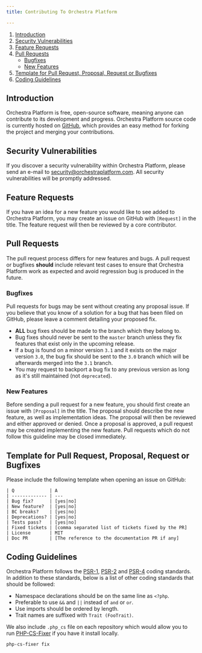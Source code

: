 ```yaml
---
title: Contributing To Orchestra Platform

---
```


1. [Introduction](#introduction)
2. [Security Vulnerabilities](#security-vulnerabilities)
3. [Feature Requests](#feature-requests)
4. [Pull Requests](#pull-requests)
    - [Bugfixes](#pr-for-bugfixes)
    - [New Features](#pr-for-new-features)
5. [Template for Pull Request, Proposal, Request or Bugfixes](#templates)
6. [Coding Guidelines](#coding-guidelines)

<a name="introduction"></a>
## Introduction

Orchestra Platform is free, open-source software, meaning anyone can contribute to its development and progress. Orchestra Platform source code is currently hosted on [GitHub](https://github.com), which provides an easy method for forking the project and merging your contributions.

<a name="security-vulnerabilities"></a>
## Security Vulnerabilities

If you discover a security vulnerability within Orchestra Platform, please send an e-mail to <security@orchestraplatform.com>. All security vulnerabilities will be promptly addressed.

<a name="feature-requests"></a>
## Feature Requests

If you have an idea for a new feature you would like to see added to Orchestra Platform, you may create an issue on GitHub with `[Request]` in the title. The feature request will then be reviewed by a core contributor.

<a name="pull-requests"></a>
## Pull Requests

The pull request process differs for new features and bugs. A pull request or bugfixes **should** include relevant test cases to ensure that Orchestra Platform work as expected and avoid regression bug is produced in the future.

<a name="pr-for-bugfixes"></a>
### Bugfixes

Pull requests for bugs may be sent without creating any proposal issue. If you believe that you know of a solution for a bug that has been filed on GitHub, please leave a comment detailing your proposed fix.

* **ALL** bug fixes should be made to the branch which they belong to.
* Bug fixes should never be sent to the `master` branch unless they fix features that exist only in the upcoming release.
* If a bug is found on a minor version `3.1` and it exists on the major version `3.0`, the bug fix should be sent to the `3.0` branch which will be afterwards merged into the `3.1` branch.
* You may request to backport a bug fix to any previous version as long as it's still maintained (not `deprecated`).

<a name="pr-for-new-features"></a>
### New Features

Before sending a pull request for a new feature, you should first create an issue with `[Proposal]` in the title. The proposal should describe the new feature, as well as implementation ideas. The proposal will then be reviewed and either approved or denied. Once a proposal is approved, a pull request may be created implementing the new feature. Pull requests which do not follow this guideline may be closed immediately.

<a name="templates"></a>
## Template for Pull Request, Proposal, Request or Bugfixes

Please include the following template when opening an issue on GitHub:

    | Q             | A
    | ------------- | ---
    | Bug fix?      | [yes|no]
    | New feature?  | [yes|no]
    | BC breaks?    | [yes|no]
    | Deprecations? | [yes|no]
    | Tests pass?   | [yes|no]
    | Fixed tickets | [comma separated list of tickets fixed by the PR]
    | License       | MIT
    | Doc PR        | [The reference to the documentation PR if any]

<a name="coding-guidelines"></a>
## Coding Guidelines

Orchestra Platform follows the [PSR-1](https://github.com/php-fig/fig-standards/blob/master/accepted/PSR-1-basic-coding-standard.md), [PSR-2](https://github.com/php-fig/fig-standards/blob/master/accepted/PSR-2-coding-style-guide.md) and [PSR-4](https://github.com/php-fig/fig-standards/blob/master/accepted/PSR-4-autoloader.md) coding standards. In addition to these standards, below is a list of other coding standards that should be followed:

* Namespace declarations should be on the same line as `<?php`.
* Preferable to use `&&` and `||` instead of `and` or `or`.
* Use imports should be ordered by length.
* Trait names are suffixed with `Trait (FooTrait)`.

We also include `.php_cs` file on each repository which would allow you to run [PHP-CS-Fixer](https://github.com/FriendsOfPHP/PHP-CS-Fixer) if you have it install locally.

    php-cs-fixer fix
